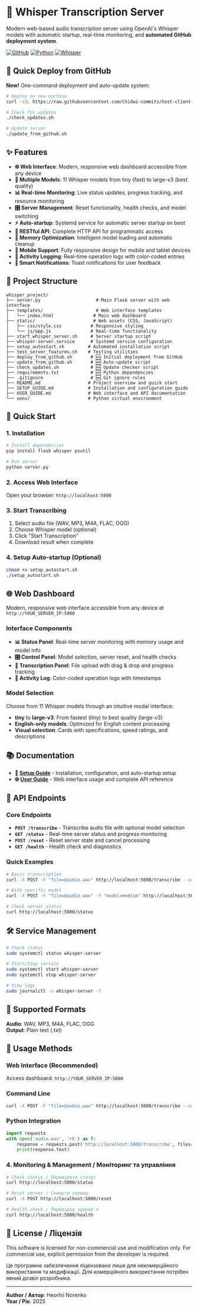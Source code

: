 # 🎤 Whisper Transcription Server

Modern web-based audio transcription server using OpenAI's Whisper models with automatic startup, real-time monitoring, and **automated GitHub deployment system**.

[![GitHub](https://img.shields.io/badge/GitHub-Chidwi--commits-blue?logo=github)](https://github.com/Chidwi-commits/host-client-for-whisper-ai)
[![Python](https://img.shields.io/badge/Python-3.8+-green?logo=python)](https://python.org)
[![Whisper](https://img.shields.io/badge/OpenAI-Whisper-orange?logo=openai)](https://github.com/openai/whisper)

## 🚀 Quick Deploy from GitHub

**New!** One-command deployment and auto-update system:

```bash
# Deploy on new machine
curl -sSL https://raw.githubusercontent.com/Chidwi-commits/host-client-for-whisper-ai/main/deploy_from_github.sh | bash

# Check for updates
./check_updates.sh

# Update server
./update_from_github.sh
```

## ✨ Features

- **🌐 Web Interface**: Modern, responsive web dashboard accessible from any device
- **🤖 Multiple Models**: 11 Whisper models from tiny (fast) to large-v3 (best quality)
- **📊 Real-time Monitoring**: Live status updates, progress tracking, and resource monitoring
- **🎛️ Server Management**: Reset functionality, health checks, and model switching
- **⚡ Auto-startup**: Systemd service for automatic server startup on boot
- **🔧 RESTful API**: Complete HTTP API for programmatic access
- **💾 Memory Optimization**: Intelligent model loading and automatic cleanup
- **📱 Mobile Support**: Fully responsive design for mobile and tablet devices
- **📝 Activity Logging**: Real-time operation logs with color-coded entries
- **🔔 Smart Notifications**: Toast notifications for user feedback

## 📁 Project Structure

```
whisper_project/
├── server.py                     # Main Flask server with web interface
├── templates/                    # Web interface templates
│   └── index.html               # Main web dashboard
├── static/                      # Web assets (CSS, JavaScript)
│   ├── css/style.css           # Responsive styling
│   └── js/app.js               # Real-time functionality
├── start_whisper_server.sh     # Server startup script
├── whisper-server.service      # Systemd service configuration
├── setup_autostart.sh         # Automated installation script
├── test_server_features.sh    # Testing utilities
├── deploy_from_github.sh       # 🆕 Initial deployment from GitHub
├── update_from_github.sh       # 🆕 Auto-update script
├── check_updates.sh            # 🆕 Update checker script
├── requirements.txt            # 🆕 Python dependencies
├── .gitignore                  # 🆕 Git ignore rules
├── README.md                  # Project overview and quick start  
├── SETUP_GUIDE.md             # Installation and configuration guide
├── USER_GUIDE.md              # Web interface and API documentation
└── venv/                      # Python virtual environment
```

## 🚀 Quick Start

### 1. Installation
```bash
# Install dependencies
pip install flask whisper psutil

# Run server
python server.py
```

### 2. Access Web Interface
Open your browser: `http://localhost:5000`

### 3. Start Transcribing
1. Select audio file (WAV, MP3, M4A, FLAC, OGG)
2. Choose Whisper model (optional)
3. Click "Start Transcription"
4. Download result when complete

### 4. Setup Auto-startup (Optional)
```bash
chmod +x setup_autostart.sh
./setup_autostart.sh
```

## 🌐 Web Dashboard

Modern, responsive web interface accessible from any device at `http://YOUR_SERVER_IP:5000`

### Interface Components
- **📊 Status Panel**: Real-time server monitoring with memory usage and model info
- **🎛️ Control Panel**: Model selection, server reset, and health checks  
- **🎵 Transcription Panel**: File upload with drag & drop and progress tracking
- **📝 Activity Log**: Color-coded operation logs with timestamps

### Model Selection
Choose from 11 Whisper models through an intuitive modal interface:
- **tiny** to **large-v3**: From fastest (tiny) to best quality (large-v3)
- **English-only models**: Optimized for English content processing
- **Visual selection**: Cards with specifications, speed ratings, and descriptions

## 📚 Documentation

- **📖 [Setup Guide](./SETUP_GUIDE.md)** - Installation, configuration, and auto-startup setup
- **🌐 [User Guide](./USER_GUIDE.md)** - Web interface usage and complete API reference

## 🔧 API Endpoints

### Core Endpoints
- **`POST /transcribe`** - Transcribe audio file with optional model selection
- **`GET /status`** - Real-time server status and progress monitoring
- **`POST /reset`** - Reset server state and cancel processing
- **`GET /health`** - Health check and diagnostics

### Quick Examples
```bash
# Basic transcription
curl -X POST -F "file=@audio.wav" http://localhost:5000/transcribe --output result.txt

# With specific model
curl -X POST -F "file=@audio.wav" -F "model=medium" http://localhost:5000/transcribe --output result.txt

# Check server status
curl http://localhost:5000/status
```

## 🛠️ Service Management

```bash
# Check status
sudo systemctl status whisper-server

# Start/Stop service
sudo systemctl start whisper-server
sudo systemctl stop whisper-server

# View logs
sudo journalctl -u whisper-server -f
```

## 🎵 Supported Formats

**Audio**: WAV, MP3, M4A, FLAC, OGG  
**Output**: Plain text (.txt)

## 🎯 Usage Methods

### Web Interface (Recommended)
Access dashboard: `http://YOUR_SERVER_IP:5000`

### Command Line
```bash
curl -X POST -F "file=@audio.wav" http://localhost:5000/transcribe --output result.txt
```

### Python Integration
```python
import requests
with open('audio.wav', 'rb') as f:
    response = requests.post('http://localhost:5000/transcribe', files={'file': f})
    print(response.text)
```

### 4. Monitoring & Management / Моніторинг та управління
```bash
# Check status / Перевірити статус
curl http://localhost:5000/status

# Reset server / Скинути сервер
curl -X POST http://localhost:5000/reset

# Health check / Перевірка здоров'я
curl http://localhost:5000/health
```

## 📄 License / Ліцензія

This software is licensed for non-commercial use and modification only. For commercial use, explicit permission from the developer is required.

Це програмне забезпечення ліцензовано лише для некомерційного використання та модифікації. Для комерційного використання потрібен явний дозвіл розробника.

---

**Author / Автор**: Heorhii Norenko  
**Year / Рік**: 2025 